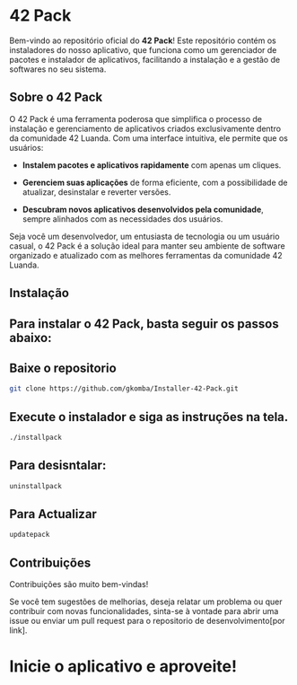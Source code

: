 # 42 Pack

Bem-vindo ao repositório oficial do __42 Pack__! Este repositório contém os instaladores do nosso aplicativo, que funciona como um gerenciador de pacotes e instalador de aplicativos, facilitando a instalação e a gestão de softwares no seu sistema.

## Sobre o 42 Pack
O 42 Pack é uma ferramenta poderosa que simplifica o processo de instalação e gerenciamento de aplicativos criados exclusivamente dentro da comunidade 42 Luanda. Com uma interface intuitiva, ele permite que os usuários:

- __Instalem pacotes e aplicativos rapidamente__ com apenas um cliques.

- __Gerenciem suas aplicações__ de forma eficiente, com a possibilidade de atualizar, desinstalar e reverter versões.

- __Descubram novos aplicativos desenvolvidos pela comunidade__, sempre alinhados com as necessidades dos usuários.

Seja você um desenvolvedor, um entusiasta de tecnologia ou um usuário casual, o 42 Pack é a solução ideal para manter seu ambiente de software organizado e atualizado com as melhores ferramentas da comunidade 42 Luanda.

## Instalação
## Para instalar o 42 Pack, basta seguir os passos abaixo:

## Baixe o repositorio
```bash
git clone https://github.com/gkomba/Installer-42-Pack.git
```

## Execute o instalador e siga as instruções na tela.
```bash
./installpack
```

## Para desisntalar:
```bash
uninstallpack
```

## Para Actualizar
```bash
updatepack
```

## Contribuições
Contribuições são muito bem-vindas!

Se você tem sugestões de melhorias, deseja relatar um problema ou quer contribuir com novas funcionalidades, sinta-se à vontade para abrir uma issue ou enviar um pull request para o repositorio de desenvolvimento[por link].

# Inicie o aplicativo e aproveite!
